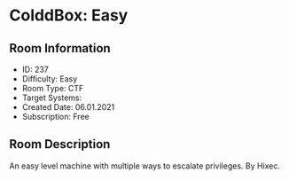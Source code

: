 ﻿# ColddBox: Easy

## Room Information
- ID: 237
- Difficulty: Easy
- Room Type: CTF
- Target Systems: 
- Created Date: 06.01.2021
- Subscription: Free

## Room Description
An easy level machine with multiple ways to escalate privileges. By Hixec.
